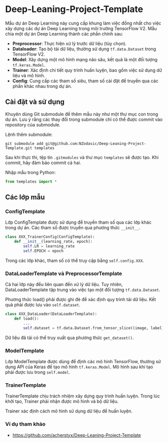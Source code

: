 # Deep-Leaning-Project-Template

Mẫu dự án Deep Learning này cung cấp khung làm việc đồng nhất cho việc xây dựng các dự án Deep Learning trong môi trường TensorFlow V2. Mẫu chia một dự án Deep Learning thành các phần chính sau:

- **Preprocessor**: Thực hiện xử lý trước dữ liệu (tùy chọn).
- **Dataloader**: Tạo bộ tải dữ liệu, thường sử dụng `tf.data.Dataset` trong TensorFlow V2.
- **Model**: Xây dựng một mô hình mạng não sâu, kết quả là một đối tượng `tf.keras.Model`.
- **Trainer**: Xác định chi tiết quy trình huấn luyện, bao gồm việc sử dụng dữ liệu và mô hình.
- **Config**: Cung cấp các tham số siêu, tham số cài đặt để truyền qua các phần khác nhau trong dự án.

## Cài đặt và sử dụng

Khuyên dùng Git submodule để thêm mẫu này như một thư mục con trong dự án. Lưu ý rằng các thay đổi trong submodule chỉ có thể được commit vào repository của submodule.

Lệnh thêm submodule:
```shell
git submodule add git@github.com:NZodasic/Deep-Leaning-Project-Template.git templates
```

Sau khi thực thi, tệp tin `.gitmodules` và thư mục `templates` sẽ được tạo. Khi commit, hãy đảm bảo commit cả hai.

Nhập mẫu trong Python:
```python
from templates import *
```

## Các lớp mẫu

### ConfigTemplate

Lớp ConfigTemplate được sử dụng để truyền tham số qua các lớp khác trong dự án. Các tham số được truyền qua phương thức `__init__`.

```python
class XXX_TrainerConfig(ConfigTemplate):
    def __init__(learning_rate, epoch):
        self.LR = learning_rate
        self.EPOCH = epoch
```

Trong các lớp khác, tham số có thể truy cập bằng `self.config.XXX`.

### DataLoaderTemplate và PreprocessorTemplate

Cả hai lớp này đều liên quan đến xử lý dữ liệu. Tuy nhiên, DataLoaderTemplate tập trung vào việc tạo một đối tượng `tf.data.Dataset`.

Phương thức load() phải được ghi đè để xác định quy trình tải dữ liệu. Kết quả phải được lưu vào `self.dataset`.

```python
class XXX_DataLoader(DataLoaderTemplate):
    def load():
        ...
        self.dataset = tf.data.Dataset.from_tensor_slice((image, label))
```

Dữ liệu đã tải có thể truy xuất qua phương thức `get_dataset()`.

### ModelTemplate

Lớp ModelTemplate được dùng để định các mô hình TensorFlow, thường sử dụng API của Keras để tạo mô hình `tf.keras.Model`. Mô hình sau khi tạo phải được lưu trong `self.model`.

### TrainerTemplate

TrainerTemplate chịu trách nhiệm xây dựng quy trình huấn luyện. Trong lúc khởi tạo, Trainer phải nhận được mô hình và bộ dữ liệu.

Trainer xác định cách mô hình sử dụng dữ liệu để huấn luyện.

### Ví dụ tham khảo
-  https://github.com/acherstyx/Deep-Leaning-Project-Template












